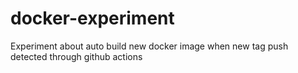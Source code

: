 # docker-experiment

Experiment about auto build new docker image when new tag push detected through github actions
